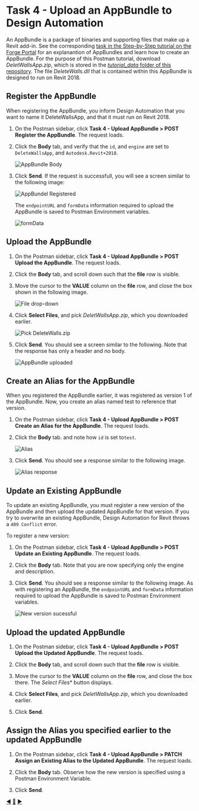 # Task 4 - Upload an AppBundle to Design Automation

An AppBundle is a package of binaries and supporting files that make up a Revit add-in. See the corresponding [task in the Step-by-Step tutorial on the Forge Portal](https://dev.forge.autodesk.com/en/docs/design-automation/v3/tutorials/revit-edit/step4-publish-appbundle/?sha=6201_3) for an explanantion of AppBundles and learn how to create an AppBundle. For the purpose of this Postman tutorial,  download *DeletWallsApp.zip*, which is stored in the [*tutorial_data* folder of this repository](../tutorial_data). The file *DeleteWalls.dll* that is contained within this AppBundle is designed to run on Revit 2018.

## Register the AppBundle

When registering the AppBundle, you inform Design Automation that you want to name it DeleteWallsApp, and that it must run on Revit 2018.

1. On the Postman sidebar, click **Task 4 - Upload AppBundle > POST Register the AppBundle**. The request loads.

2. Click the **Body** tab, and verify that the `id`, and `engine` are set to `DeleteWallsApp`, and `Autodesk.Revit+2018`.

    ![AppBundle Body](../images/task4-appbundle_body.png "AppBundle Body") 

3. Click **Send**. If the request is successfull, you will see a screen similar to the following image:

    ![AppBundel Registered](../images/task4-appbundle_registered.png "AppBundel Registered")

    The `endpointURL` and `formData` information required to upload the AppBundle is saved to Postman Environment variables.

    ![formData](../images/task4-appbundle_form_data.png "formData")

## Upload the AppBundle

1. On the Postman sidebar, click **Task 4 - Upload AppBundle > POST Upload the AppBundle**. The request loads.

2. Click the **Body** tab, and scroll down such that the **file** row is visible.

3. Move the cursor to the **VALUE** column on the **file** row, and close the box shown in the following image. 

    ![File drop-down](../images/task4-appbundle_file_dropdown.png "File drop-down")

4. Click **Select Files**, and pick *DeletWallsApp.zip*, which you downloaded earlier.

    ![Pick DeleteWalls.zip](../images/task4-appbundle_select_file.png "Pick DeleteWalls.zip")

5. Click **Send**. You should see a screen similar to the following. Note that the response has only a header and no body.

    ![AppBundle uploaded](../images/task4-appbundle_uploaded.png "AppBundle uploaded")

## Create an Alias for the AppBundle

When you registered the AppBundle earlier, it was registered as version 1 of the AppBundle. Now, you create an alias named test to reference that version.

1. On the Postman sidebar, click **Task 4 - Upload AppBundle > POST Create an Alias for the AppBundle**. The request loads.

2. Click the **Body** tab. and note how `id` is set to`test`.

    ![Alias](../images/task4-appbundle_alias.png "Alias")

3. Click **Send**. You should see a response similar to the following image.

    ![Alias response](../images/task4-appbundle_alias_set.png "Alias response")

## Update an Existing AppBundle

To update an existing AppBundle, you must register a new version of the AppBundle and then upload the updated AppBundle for that version. If you try to overwrite an existing AppBundle, Design Automation for Revit throws a `409 Conflict` error.

To register a new version:

1. On the Postman sidebar, click **Task 4 - Upload AppBundle > POST Update an Existing AppBundle**. The request loads.

2. Click the **Body** tab. Note that you are now specifying only the engine and description.

3. Click **Send**. You should see a response similar to the following image. As with registering an AppBundle, the `endpointURL` and `formData` information required to upload the AppBundle is saved to Postman Environment variables.

    ![New version sucessful](../images/task4-appbundle_new_version_successfull.png "New version successfull")

## Upload the updated AppBundle

1. On the Postman sidebar, click **Task 4 - Upload AppBundle > POST Upload the Updated AppBundle**. The request loads.

2. Click the **Body** tab, and scroll down such that the **file** row is visible.

3. Move the cursor to the **VALUE** column on the **file** row, and close the box there. The *Select Files** button displays.

4. Click **Select Files**, and pick *DeletWallsApp.zip*, which you downloaded earlier.

5. Click **Send**.

## Assign the Alias you specified earlier to the updated AppBundle

1. On the Postman sidebar, click **Task 4 - Upload AppBundle > PATCH Assign an Existing Alias to the Updated AppBundle**. The request loads.

2. Click the **Body** tab. Observe how the new version is specified using a Postman Environment Variable.

3. Click **Send**.

[:arrow_backward:](task-3.md)  [:arrow_up_small:](../readme.md)  [:arrow_forward:](task-5.md)
